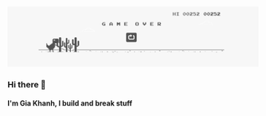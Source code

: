 <img src='./assets/images/t-rex-runner.png' />

### Hi there 👋
#### I'm Gia Khanh, I build and break stuff
